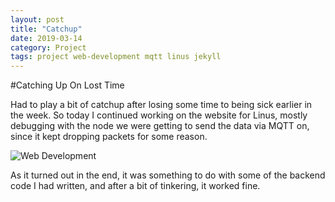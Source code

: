 ```yaml
---
layout: post
title: "Catchup"
date: 2019-03-14
category: Project
tags: project web-development mqtt linus jekyll
---
```


#Catching Up On Lost Time

Had to play a bit of catchup after losing some time to being sick earlier in the week. So today I continued working on the website for Linus, mostly debugging with the node we were getting
to send the data via MQTT on, since it kept dropping packets for some reason.

![Web Development](https://kammorne.github.io/lagoma1_IN700/img/evidenceWebDev1.jpg)

As it turned out in the end, it was something to do with some of the backend code I had written, and after a bit of tinkering, it worked fine.

